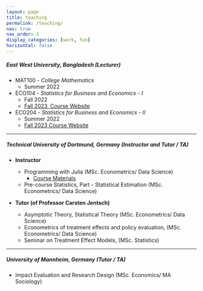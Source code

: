 ```yaml
---
layout: page
title: teaching
permalink: /teaching/
nav: true
nav_order: 3
display_categories: [work, fun]
horizontal: false
---
```



##### East West University, Bangladesh (**Lecturer**) 

- MAT100 - *College Mathematics*  
    - Summer 2022
- ECO104 - *Statistics for Business and Economics - I*
    - Fall 2022
    - [Fall 2023, Course Website]()
- ECO204 - *Statistics for Business and Economics - II*
    - Summer 2022
    - [Fall 2023 Course Website](https://sthossain.github.io/eco204_ewu_sth/)

---

##### Technical University of Dortmund, Germany (**Instructor and Tutor / TA**) 

- **Instructor**
    - Programming with Julia (MSc. Econometrics/ Data Science) 
        - [Course Materials](../_teaching/tudo/julia_course/general_outline.md)
    - Pre-course Statistics, Part - Statistical Estimation (MSc. Econometrics/ Data Science)

- **Tutor (of Professor Carsten Jentsch)**
    - Asymptotic Theory, Statistical Theory (MSc. Econometrics/ Data Science)
    - Econometrics of treatment effects and policy evaluation, (MSc. Econometrics/ Data Science)
    - Seminar on Treatment Effect Models, (MSc. Statistics)
     
---

##### University of Mannheim, Germany (**Tutor / TA**) 
   - Impact Evaluation and Research Design (MSc. Economics/ MA Sociology)
